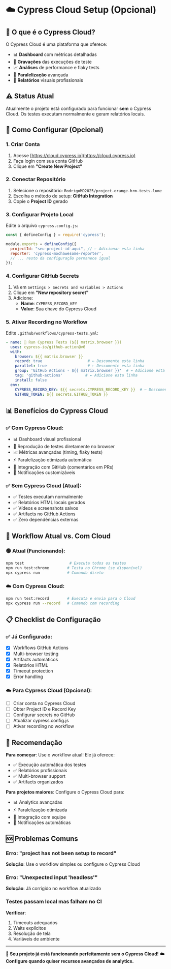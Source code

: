 # ☁️ Cypress Cloud Setup (Opcional)

## 🎯 O que é o Cypress Cloud?

O Cypress Cloud é uma plataforma que oferece:
- 📊 **Dashboard** com métricas detalhadas
- 🎥 **Gravações** das execuções de teste
- 📈 **Análises** de performance e flaky tests
- 🔄 **Paralelização** avançada
- 📝 **Relatórios** visuais profissionais

## ⚠️ Status Atual

Atualmente o projeto está configurado para funcionar **sem** o Cypress Cloud. Os testes executam normalmente e geram relatórios locais.

## 🚀 Como Configurar (Opcional)

### 1. Criar Conta

1. Acesse [https://cloud.cypress.io](https://cloud.cypress.io)
2. Faça login com sua conta GitHub
3. Clique em **"Create New Project"**

### 2. Conectar Repositório

1. Selecione o repositório: `RodrigoMD2025/project-orange-hrm-tests-lume`
2. Escolha o método de setup: **GitHub Integration**
3. Copie o **Project ID** gerado

### 3. Configurar Projeto Local

Edite o arquivo `cypress.config.js`:

```javascript
const { defineConfig } = require('cypress');

module.exports = defineConfig({
  projectId: "seu-project-id-aqui", // ← Adicionar esta linha
  reporter: 'cypress-mochawesome-reporter',
  // ... resto da configuração permanece igual
});
```

### 4. Configurar GitHub Secrets

1. Vá em `Settings > Secrets and variables > Actions`
2. Clique em **"New repository secret"**
3. Adicione:
   - **Name**: `CYPRESS_RECORD_KEY`
   - **Value**: Sua chave do Cypress Cloud

### 5. Ativar Recording no Workflow

Edite `.github/workflows/cypress-tests.yml`:

```yaml
- name: 🧪 Run Cypress Tests (${{ matrix.browser }})
  uses: cypress-io/github-action@v6
  with:
    browser: ${{ matrix.browser }}
    record: true                    # ← Descomente esta linha
    parallel: true                  # ← Descomente esta linha
    group: 'GitHub Actions - ${{ matrix.browser }}'  # ← Adicione esta linha
    tag: 'github-actions'          # ← Adicione esta linha
    install: false
  env:
    CYPRESS_RECORD_KEY: ${{ secrets.CYPRESS_RECORD_KEY }}  # ← Descomente
    GITHUB_TOKEN: ${{ secrets.GITHUB_TOKEN }}
```

## 📊 Benefícios do Cypress Cloud

### ✅ Com Cypress Cloud:
- 📊 Dashboard visual profissional
- 🎥 Reprodução de testes diretamente no browser
- 📈 Métricas avançadas (timing, flaky tests)
- ⚡ Paralelização otimizada automática
- 🔗 Integração com GitHub (comentários em PRs)
- 📧 Notificações customizáveis

### ✅ Sem Cypress Cloud (Atual):
- ✅ Testes executam normalmente
- ✅ Relatórios HTML locais gerados
- ✅ Vídeos e screenshots salvos
- ✅ Artifacts no GitHub Actions
- ✅ Zero dependências externas

## 🔧 Workflow Atual vs. Com Cloud

### 🟢 Atual (Funcionando):
```bash
npm test                    # Executa todos os testes
npm run test:chrome        # Testa no Chrome (se disponível)
npx cypress run            # Comando direto
```

### ☁️ Com Cypress Cloud:
```bash
npm run test:record        # Executa e envia para o Cloud
npx cypress run --record   # Comando com recording
```

## 📋 Checklist de Configuração

### ✅ Já Configurado:
- [x] Workflows GitHub Actions
- [x] Multi-browser testing
- [x] Artifacts automáticos
- [x] Relatórios HTML
- [x] Timeout protection
- [x] Error handling

### ☁️ Para Cypress Cloud (Opcional):
- [ ] Criar conta no Cypress Cloud
- [ ] Obter Project ID e Record Key
- [ ] Configurar secrets no GitHub
- [ ] Atualizar cypress.config.js
- [ ] Ativar recording no workflow

## 🎯 Recomendação

**Para começar**: Use o workflow atual! Ele já oferece:
- ✅ Execução automática dos testes
- ✅ Relatórios profissionais
- ✅ Multi-browser support
- ✅ Artifacts organizados

**Para projetos maiores**: Configure o Cypress Cloud para:
- 📊 Analytics avançadas
- ⚡ Paralelização otimizada
- 🔗 Integração com equipe
- 📧 Notificações automáticas

## 🆘 Problemas Comuns

### Erro: "project has not been setup to record"
**Solução**: Use o workflow simples ou configure o Cypress Cloud

### Erro: "Unexpected input 'headless'"
**Solução**: Já corrigido no workflow atualizado

### Testes passam local mas falham no CI
**Verificar**:
1. Timeouts adequados
2. Waits explícitos
3. Resolução de tela
4. Variáveis de ambiente

---

**🎉 Seu projeto já está funcionando perfeitamente sem o Cypress Cloud!**
**☁️ Configure quando quiser recursos avançados de analytics.**
